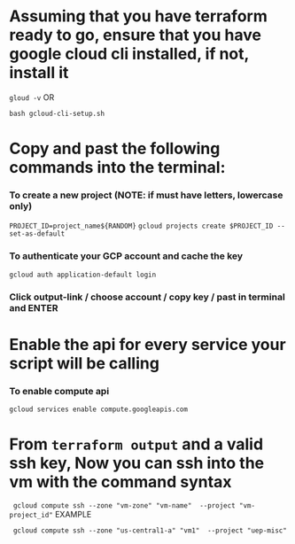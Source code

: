 # Assuming that you have terraform ready to go, ensure that you have google cloud cli installed, if not, install it

``` gloud -v ```
OR

``` bash gcloud-cli-setup.sh ```
# Copy and past the following commands into the terminal:

### To create a new project (NOTE: if must have letters, lowercase only)

``` PROJECT_ID=project_name${RANDOM} ```
``` gcloud projects create $PROJECT_ID --set-as-default ```


### To authenticate your GCP account and cache the key

``` gcloud auth application-default login ```

### Click output-link / choose account / copy key / past in terminal and ENTER

# Enable the api for every service your script will be calling
### To enable compute api 

``` gcloud services enable compute.googleapis.com ```

# From ```terraform output``` and a valid ssh key, Now you can ssh into the vm with the command syntax

``` gcloud compute ssh --zone "vm-zone" "vm-name"  --project "vm-project_id"```
EXAMPLE

``` gcloud compute ssh --zone "us-central1-a" "vm1"  --project "uep-misc"```
